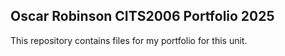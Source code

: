 ## Oscar Robinson CITS2006 Portfolio 2025
This repository contains files for my portfolio for this unit.

